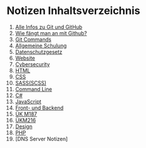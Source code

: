# Notizen Inhaltsverzeichnis

1. [Alle Infos zu Git und GitHub](https://github.com/Osaaro/Notizen/blob/main/alle-infos-zu-git-und-github.md)
2. [Wie fängt man an mit Github?](https://github.com/Osaaro/Notizen/blob/main/wenn-man-mit-github-arbeitet-faengt-man-an-mit-folgenden-schriten-an.md)
3. [Git Commands](https://github.com/Osaaro/Notizen/blob/main/git-commands.md)
4. [Allgemeine Schulung](https://github.com/Osaaro/Notizen/blob/main/allgemeine-schulung.md)
5. [Datenschutzgesetz](https://github.com/Osaaro/Notizen/blob/main/datenschutzgesetz.md)
6. [Website](https://github.com/Osaaro/Notizen/blob/main/website.md)
7. [Cybersecurity](https://github.com/Osaaro/Notizen/blob/main/cybersecurity.md)
8. [HTML](https://github.com/Osaaro/Notizen/blob/main/html-notizen.md)
9. [CSS](https://github.com/Osaaro/Notizen/blob/main/css-notizen.md)
10. [SASS(SCSS)](https://github.com/Osaaro/Notizen/blob/main/sass(scss)-notizen.md)
11. [Command Line](https://github.com/Osaaro/Notizen/blob/main/command-line-notizen.md)
12. [C#](https://github.com/Osaaro/Notizen/blob/main/c%23-notizen.md)
13. [JavaScript](https://github.com/Osaaro/Notizen/blob/1b7b4191990216fddefd1e864fe5faf64c8a5354/javascript-notizen.md)
14. [Front- und Backend](https://github.com/Osaaro/Notizen/blob/6e51a0c362e9ff0eeacf5066466830e2abe98e6c/front--und-back-end-notizen.md)
15. [ÜK M187](https://github.com/Osaaro/Notizen/blob/d0f0491d31a4db2586c1f05e46a968deccb56798/%C3%9CK/M187.md)
16. [ÜKM216](https://github.com/Osaaro/Notizen/blob/8655bbcd80b9bda00d835bdeaec36fa49d305228/%C3%9CK/M216.md)
17. [Design](https://github.com/Osaaro/Notizen/blob/main/Design/Design.md)
18. [PHP](https://github.com/Osaaro/Notizen/blob/9f79af7ae4bd93d42145f5304e833ee731d88cef/php/php-notizen.md)
19. [DNS Server Notizen]
